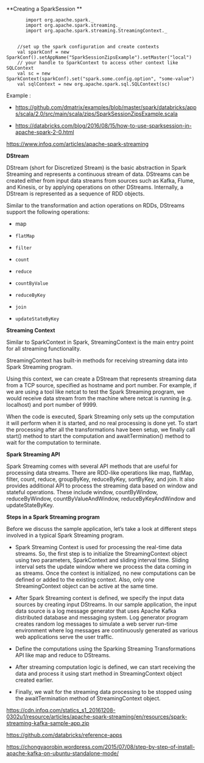 **Creating a SparkSession      **
      

           import org.apache.spark._
           import org.apache.spark.streaming._
           import org.apache.spark.streaming.StreamingContext._


        //set up the spark configuration and create contexts
        val sparkConf = new SparkConf().setAppName("SparkSessionZipsExample").setMaster("local")
        // your handle to SparkContext to access other context like SQLContext
        val sc = new SparkContext(sparkConf).set("spark.some.config.option", "some-value")
        val sqlContext = new org.apache.spark.sql.SQLContext(sc)

Example :
* https://github.com/dmatrix/examples/blob/master/spark/databricks/apps/scala/2.0/src/main/scala/zips/SparkSessionZipsExample.scala

* https://databricks.com/blog/2016/08/15/how-to-use-sparksession-in-apache-spark-2-0.html




https://www.infoq.com/articles/apache-spark-streaming

**DStream**

DStream (short for Discretized Stream) is the basic abstraction in Spark Streaming and represents a continuous stream of data. DStreams can be created either from input data streams from sources such as Kafka, Flume, and Kinesis, or by applying operations on other DStreams. Internally, a DStream is represented as a sequence of RDD objects.

Similar to the transformation and action operations on RDDs, DStreams support the following operations:

*  map
*     flatMap
*     filter
*     count
*     reduce
*     countByValue
*     reduceByKey
*     join
*     updateStateByKey



**Streaming Context**

Similar to SparkContext in Spark, StreamingContext is the main entry point for all streaming functionality.

StreamingContext has built-in methods for receiving streaming data into Spark Streaming program.

Using this context, we can create a DStream that represents streaming data from a TCP source, specified as hostname and port number. For example, if we are using a tool like netcat to test the Spark Streaming program, we would receive data stream from the machine where netcat is running (e.g. localhost) and port number of 9999.

When the code is executed, Spark Streaming only sets up the computation it will perform when it is started, and no real processing is done yet. To start the processing after all the transformations have been setup, we finally call start() method to start the computation and awaitTermination() method to wait for the computation to terminate.



**Spark Streaming API**

Spark Streaming comes with several API methods that are useful for processing data streams. There are RDD-like operations like map, flatMap, filter, count, reduce, groupByKey, reduceByKey, sortByKey, and join. It also provides additional API to process the streaming data based on window and stateful operations. These include window, countByWindow, reduceByWindow, countByValueAndWindow, reduceByKeyAndWindow and updateStateByKey.


**Steps in a Spark Streaming program**

Before we discuss the sample application, let’s take a look at different steps involved in a typical Spark Streaming program.

* Spark Streaming Context is used for processing the real-time data streams. So, the first step is to initialize the StreamingContext object using two parameters, SparkContext and sliding interval time. Sliding interval sets the update window where we process the data coming in as streams. Once the context is initialized, no new computations can be defined or added to the existing context. Also, only one StreamingContext object can be active at the same time.

* After Spark Streaming context is defined, we specify the input data sources by creating input DStreams. In our sample application, the input data source is a log message generator that uses Apache Kafka distributed database and messaging system. Log generator program creates random log messages to simulate a web server run-time environment where log messages are continuously generated as various web applications serve the user traffic.

* Define the computations using the Sparking Streaming Transformations API like map and reduce to DStreams.

* After streaming computation logic is defined, we can start receiving the data and process it using start method in StreamingContext object created earlier.

* Finally, we wait for the streaming data processing to be stopped using the awaitTermination method of StreamingContext object.




https://cdn.infoq.com/statics_s1_20161208-0302u1/resource/articles/apache-spark-streaming/en/resources/spark-streaming-kafka-sample-app.zip

https://github.com/databricks/reference-apps

https://chongyaorobin.wordpress.com/2015/07/08/step-by-step-of-install-apache-kafka-on-ubuntu-standalone-mode/